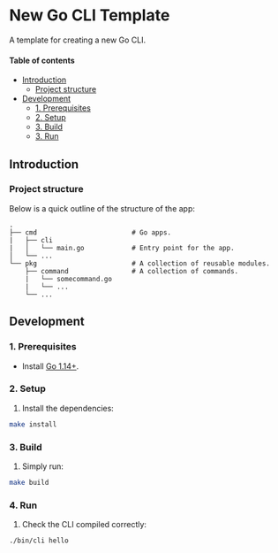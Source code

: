 # New Go CLI Template

A template for creating a new Go CLI.

#### Table of contents

* [Introduction](#introduction)
    * [Project structure](#project-structure)
* [Development](#development)
    * [1. Prerequisites](#1-prerequisites)
    * [2. Setup](#2-setup)
    * [3. Build](#3-build)
    * [3. Run](#4-run)

## Introduction

### Project structure

Below is a quick outline of the structure of the app:

```text
.
├── cmd                        # Go apps.
|   ├── cli
|   │   └── main.go            # Entry point for the app.
│   └── ...
└── pkg                        # A collection of reusable modules.
    ├── command                # A collection of commands.
    |   └── somecommand.go
    |   └── ...
    └── ...
```

## Development

### 1. Prerequisites

* Install [Go 1.14+](https://golang.org/dl/).

### 2. Setup

1. Install the dependencies:
```bash
make install
```

### 3. Build

1. Simply run:
```bash
make build
```

### 4. Run

1. Check the CLI compiled correctly:
```bash
./bin/cli hello
```
